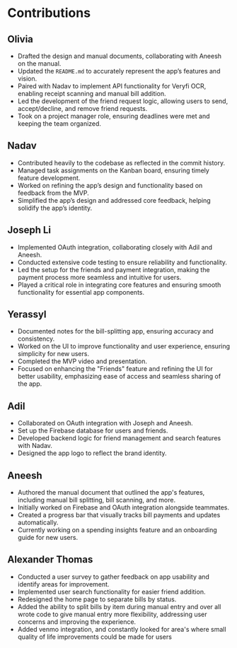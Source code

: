 # Contributions

## Olivia  
- Drafted the design and manual documents, collaborating with Aneesh on the manual.  
- Updated the `README.md` to accurately represent the app’s features and vision.  
- Paired with Nadav to implement API functionality for Veryfi OCR, enabling receipt scanning and manual bill addition.  
- Led the development of the friend request logic, allowing users to send, accept/decline, and remove friend requests.  
- Took on a project manager role, ensuring deadlines were met and keeping the team organized.

## Nadav  
- Contributed heavily to the codebase as reflected in the commit history.  
- Managed task assignments on the Kanban board, ensuring timely feature development.  
- Worked on refining the app’s design and functionality based on feedback from the MVP.  
- Simplified the app’s design and addressed core feedback, helping solidify the app’s identity.

## Joseph Li
- Implemented OAuth integration, collaborating closely with Adil and Aneesh.  
- Conducted extensive code testing to ensure reliability and functionality.  
- Led the setup for the friends and payment integration, making the payment process more seamless and intuitive for users.  
- Played a critical role in integrating core features and ensuring smooth functionality for essential app components.  

## Yerassyl  
- Documented notes for the bill-splitting app, ensuring accuracy and consistency.  
- Worked on the UI to improve functionality and user experience, ensuring simplicity for new users.  
- Completed the MVP video and presentation.  
- Focused on enhancing the "Friends" feature and refining the UI for better usability, emphasizing ease of access and seamless sharing of the app.  

## Adil  
- Collaborated on OAuth integration with Joseph and Aneesh.  
- Set up the Firebase database for users and friends.  
- Developed backend logic for friend management and search features with Nadav.  
- Designed the app logo to reflect the brand identity.  

## Aneesh  
- Authored the manual document that outlined the app's features, including manual bill splitting, bill scanning, and more.  
- Initially worked on Firebase and OAuth integration alongside teammates.  
- Created a progress bar that visually tracks bill payments and updates automatically.  
- Currently working on a spending insights feature and an onboarding guide for new users.

## Alexander Thomas  
- Conducted a user survey to gather feedback on app usability and identify areas for improvement.  
- Implemented user search functionality for easier friend addition.  
- Redesigned the home page to separate bills by status.  
- Added the ability to split bills by item during manual entry and over all wrote code to give manual entry more flexibility, addressing user concerns and improving the experience.
- Added venmo integration, and constantly looked for area's where small quality of life improvements could be made for users
